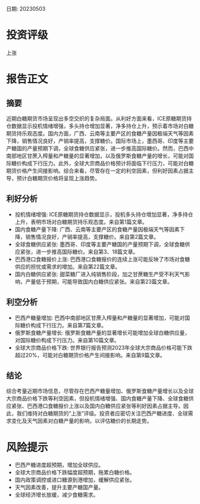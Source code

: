 
日期: 20230503

# 投资评级

上涨

# 报告正文

## 摘要

近期白糖期货市场呈现出多空交织的复杂局面。从利好方面来看，ICE原糖期货持仓数据显示投机情绪增强，多头持仓增加显著，净多持仓上升，预示着市场对白糖期货持乐观态度。国内方面，广西、云南等主要产区的食糖产量因极端天气等因素下降，销售情况良好，产销率提高，支撑糖价。国际市场上，墨西哥、印度等主要产糖国的产量预期下调，全球食糖供应紧张，进一步推高国际糖价。然而，巴西中南部地区甘蔗入榨量和产糖量的显著增加，以及俄罗斯食糖产量的增长，可能对国际糖价构成下行压力。此外，全球大宗商品价格预计将面临下行压力，可能对白糖期货价格产生间接影响。综合来看，尽管存在一定的利空因素，但利好因素占据主导，预计白糖期货价格将呈现上涨趋势。

## 利好分析

* 投机情绪增强: ICE原糖期货持仓数据显示，投机多头持仓增加显著，净多持仓上升，表明市场对白糖期货持乐观态度。来自第1篇文章。
* 国内食糖产量下降: 广西、云南等主要产区的食糖产量因极端天气等因素下降，销售情况良好，产销率提高，支撑糖价。来自第2篇文章。
* 全球食糖供应紧张: 墨西哥、印度等主要产糖国的产量预期下调，全球食糖供应紧张，进一步推高国际糖价。来自第3、18篇文章。
* 巴西港口食糖报价上涨: 巴西港口食糖报价的连续上涨可能反映了市场对食糖供应的担忧或需求的增加。来自第22篇文章。
* 国内白糖供应紧张: 甜菜糖厂进入纯销售阶段，加之甘蔗糖生产受不利天气影响，产量低于预期，可能导致国内白糖供应紧张。来自第23篇文章。

## 利空分析

* 巴西产糖量增加: 巴西中南部地区甘蔗入榨量和产糖量的显著增加，可能对国际糖价构成下行压力。来自第7篇文章。
* 俄罗斯食糖产量增长: 俄罗斯食糖产量的显著增长可能增加全球白糖供应量，对国际糖价构成下行压力。来自第10篇文章。
* 全球大宗商品价格下跌: 世界银行报告预测2023年全球大宗商品价格可能下跌超过20%，可能对白糖期货价格产生间接影响。来自第9篇文章。

## 结论

综合考量近期市场信息，尽管存在巴西产糖量增加、俄罗斯食糖产量增长以及全球大宗商品价格下跌等利空因素，但投机情绪增强、国内食糖产量下降、全球食糖供应紧张、巴西港口食糖报价上涨以及国内白糖供应紧张等利好因素占据主导。因此，我们维持对白糖期货的“上涨”评级。投资者应密切关注巴西产糖进度、全球需求变化及天气因素对白糖产量的影响，以评估糖价的长期走势。

# 风险提示

* 巴西产糖进度超预期，增加全球供应。
* 全球大宗商品价格下跌幅度超预期，拖累白糖价格。
* 国内政策调控或进口糖源到港增加，缓解供应紧张。
* 天气因素改善，提升主要产糖国产量。
* 全球经济增长放缓，减少食糖需求。
